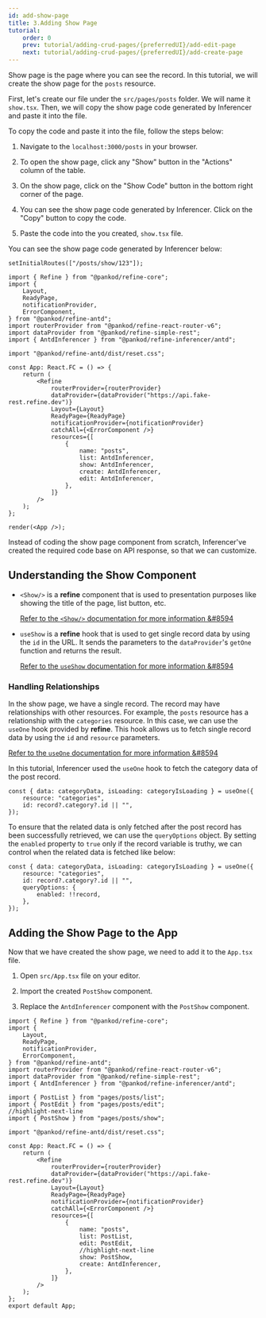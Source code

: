 ```yaml
---
id: add-show-page
title: 3.Adding Show Page
tutorial:
    order: 0
    prev: tutorial/adding-crud-pages/{preferredUI}/add-edit-page
    next: tutorial/adding-crud-pages/{preferredUI}/add-create-page
---
```


Show page is the page where you can see the record. In this tutorial, we will create the show page for the `posts` resource.

First, let's create our file under the `src/pages/posts` folder. We will name it `show.tsx`. Then, we will copy the show page code generated by Inferencer and paste it into the file.

To copy the code and paste it into the file, follow the steps below:

1. Navigate to the `localhost:3000/posts` in your browser.

2. To open the show page, click any "Show" button in the "Actions" column of the table.

3. On the show page, click on the "Show Code" button in the bottom right corner of the page.

4. You can see the show page code generated by Inferencer. Click on the "Copy" button to copy the code.

5. Paste the code into the you created, `show.tsx` file.

You can see the show page code generated by Inferencer below:

```tsx live previewOnly previewHeight=600px url=http://localhost:3000/posts/show/123
setInitialRoutes(["/posts/show/123"]);

import { Refine } from "@pankod/refine-core";
import {
    Layout,
    ReadyPage,
    notificationProvider,
    ErrorComponent,
} from "@pankod/refine-antd";
import routerProvider from "@pankod/refine-react-router-v6";
import dataProvider from "@pankod/refine-simple-rest";
import { AntdInferencer } from "@pankod/refine-inferencer/antd";

import "@pankod/refine-antd/dist/reset.css";

const App: React.FC = () => {
    return (
        <Refine
            routerProvider={routerProvider}
            dataProvider={dataProvider("https://api.fake-rest.refine.dev")}
            Layout={Layout}
            ReadyPage={ReadyPage}
            notificationProvider={notificationProvider}
            catchAll={<ErrorComponent />}
            resources={[
                {
                    name: "posts",
                    list: AntdInferencer,
                    show: AntdInferencer,
                    create: AntdInferencer,
                    edit: AntdInferencer,
                },
            ]}
        />
    );
};

render(<App />);
```

Instead of coding the show page component from scratch, Inferencer've created the required code base on API response, so that we can customize.

## Understanding the Show Component

-   `<Show/>` is a **refine** component that is used to presentation purposes like showing the title of the page, list button, etc.

    [Refer to the `<Show/>` documentation for more information &#8594](/docs/api-reference/antd/components/basic-views/show/)

-   `useShow` is a **refine** hook that is used to get single record data by using the `id` in the URL. It sends the parameters to the `dataProvider`'s `getOne` function and returns the result.

    [Refer to the `useShow` documentation for more information &#8594]((/docs/api-reference/core/hooks/show/useShow/))

### Handling Relationships

In the show page, we have a single record. The record may have relationships with other resources. For example, the `posts` resource has a relationship with the `categories` resource. In this case, we can use the `useOne` hook provided by **refine**. This hook allows us to fetch single record data by using the `id` and `resource` parameters.

[Refer to the `useOne` documentation for more information &#8594](/docs/api-reference/core/hooks/data/useOne/)

In this tutorial, Inferencer used the `useOne` hook to fetch the category data of the post record.

```tsx
const { data: categoryData, isLoading: categoryIsLoading } = useOne({
    resource: "categories",
    id: record?.category?.id || "",
});
```

To ensure that the related data is only fetched after the post record has been successfully retrieved, we can use the `queryOptions` object. By setting the `enabled` property to `true` only if the record variable is truthy, we can control when the related data is fetched like below:

```tsx
const { data: categoryData, isLoading: categoryIsLoading } = useOne({
    resource: "categories",
    id: record?.category?.id || "",
    queryOptions: {
        enabled: !!record,
    },
});
```

## Adding the Show Page to the App

Now that we have created the show page, we need to add it to the `App.tsx` file.

1. Open `src/App.tsx` file on your editor.

2. Import the created `PostShow` component.

3. Replace the `AntdInferencer` component with the `PostShow` component.

```tsx title="src/App.tsx"
import { Refine } from "@pankod/refine-core";
import {
    Layout,
    ReadyPage,
    notificationProvider,
    ErrorComponent,
} from "@pankod/refine-antd";
import routerProvider from "@pankod/refine-react-router-v6";
import dataProvider from "@pankod/refine-simple-rest";
import { AntdInferencer } from "@pankod/refine-inferencer/antd";

import { PostList } from "pages/posts/list";
import { PostEdit } from "pages/posts/edit";
//highlight-next-line
import { PostShow } from "pages/posts/show";

import "@pankod/refine-antd/dist/reset.css";

const App: React.FC = () => {
    return (
        <Refine
            routerProvider={routerProvider}
            dataProvider={dataProvider("https://api.fake-rest.refine.dev")}
            Layout={Layout}
            ReadyPage={ReadyPage}
            notificationProvider={notificationProvider}
            catchAll={<ErrorComponent />}
            resources={[
                {
                    name: "posts",
                    list: PostList,
                    edit: PostEdit,
                    //highlight-next-line
                    show: PostShow,
                    create: AntdInferencer,
                },
            ]}
        />
    );
};
export default App;
```
